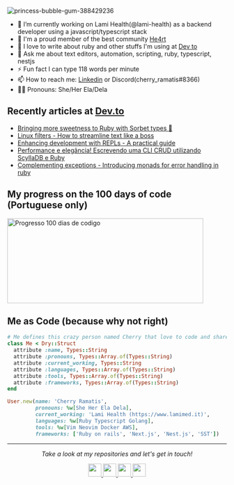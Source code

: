 ![princess-bubble-gum-388429236](https://user-images.githubusercontent.com/86631177/212934124-15c3ef0a-9a48-4a00-af39-8e0d8a89c4f4.gif)


- 🔭 I’m currently working on Lami Health(@lami-health) as a backend developer using a javascript/typescript stack
- 💜 I'm a proud member of the best community [He4rt](https://github.com/he4rt)
- 🤝 I love to write about ruby and other stuffs I'm using at [Dev to](https://dev.to/cherryramatis/)
- 💬 Ask me about text editors, automation, scripting, ruby, typescript, nestjs
- ⚡ Fun fact I can type 118 words per minute
- 📫 How to reach me: [Linkedin](https://www.linkedin.com/in/cherryramatis/) or Discord(cherry_ramatis#8366)
- 🏳️‍⚧️ Pronouns: She/Her Ela/Dela

## Recently articles at [Dev.to](https://dev.to/cherryramatis)

<!-- BLOG-POST-LIST:START -->
- [Bringing more sweetness to Ruby with Sorbet types 🍦](https://dev.to/cherryramatis/bringing-more-sweetness-to-ruby-with-sorbet-types-13jp)
- [Linux filters - How to streamline text like a boss](https://dev.to/cherryramatis/linux-filters-how-to-streamline-text-like-a-boss-2dp4)
- [Enhancing development with REPLs - A practical guide](https://dev.to/cherryramatis/enhancing-development-with-repls-a-practical-guide-2fij)
- [Performance e elegância! Escrevendo uma CLI CRUD utilizando ScyllaDB e Ruby](https://dev.to/he4rt/performance-e-elegancia-escrevendo-uma-cli-crud-utilizando-scylladb-e-ruby-1452)
- [Complementing exceptions - Introducing monads for error handling in ruby](https://dev.to/cherryramatis/complementing-exceptions-introducing-monads-on-ruby-5fip)
<!-- BLOG-POST-LIST:END -->

## My progress on the 100 days of code (Portuguese only)

<a href="https://100-dias-de-codigo-github-readme.vercel.app/?username=cherry_ramatis">
  <img src="https://100-dias-de-codigo-github-readme.vercel.app/?username=cherry_ramatis" width="450" height="195" alt="Progresso 100 dias de codigo">
</a>

## Me as Code (because why not right)

```ruby
# Me defines this crazy person named Cherry that love to code and share knowledge
class Me < Dry::Struct
  attribute :name, Types::String
  attribute :pronouns, Types::Array.of(Types::String)
  attribute :current_working, Types::String
  attribute :languages, Types::Array.of(Types::String)
  attribute :tools, Types::Array.of(Types::String)
  attribute :frameworks, Types::Array.of(Types::String)
end

User.new(name: 'Cherry Ramatis',
         pronouns: %w[She Her Ela Dela],
         current_working: 'Lami Health (https://www.lamimed.it)',
         languages: %w[Ruby Typescript Golang],
         tools: %w[Vim Neovim Docker AWS],
         frameworks: ['Ruby on rails', 'Next.js', 'Nest.js', 'SST'])
```

<hr>
<p align="center">
  <i>Take a look at my repositories and let's get in touch!</i>
</p>

<p align="center">
   <a href= "https://dev.to/cherryramatis/">
    <img width="30" height="30" src="https://dev-to-uploads.s3.amazonaws.com/uploads/logos/resized_logo_UQww2soKuUsjaOGNB38o.png" />
  </a>
  <a href= "https://github.com/cherryramatisdev/">
    <img width="30" height="30" src="https://cdn.jsdelivr.net/gh/devicons/devicon/icons/github/github-original.svg" />
  </a>
  <a href="https://www.linkedin.com/in/cherryramatis/">
    <img width="30" height="30" src="https://cdn.jsdelivr.net/gh/devicons/devicon/icons/linkedin/linkedin-original.svg" />
  </a>
  <a href= "https://twitter.com/cherry_ramatis">
    <img width="30" height="30" src="https://cdn.jsdelivr.net/gh/devicons/devicon/icons/twitter/twitter-original.svg" />
  </a>
</p>
